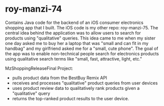 roy-manzi-74
============
Contains Java code for the backend of an iOS consumer electronics shopping app that I built. The iOS code is my other repo: roy-manzi-75.
The central idea behind the application was to allow users to search for products using "qualitative" queries. This idea came to me when my sister one day asked me to buy her a laptop that was "small and can fit in my handbag" and my girlfriend asked me for a "small, cute phone". The goal of the app was to enable non-technical people search for electronics products using qualitative search terms like "small, fast, attractive, light, etc."

MzShoppingReleaseFinal Project:
- pulls product data from the BestBuy Remix API
- receives and processes "qualitative" product queries from user devices
- uses product review data to qualitatively rank products given a "qualitative" query
- returns the top-ranked product results to the user device.

